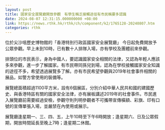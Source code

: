 ```yaml
---
layout: post
title: 國家安全展覽廳開放參觀　有學生稱乏接觸途徑有市民稱要多認識
date: 2024-08-07 12:31:15.000000000 +08:00
link: https://news.rthk.hk/rthk/ch/component/k2/1765128-20240807.htm
categories: rthk
---
```


位於尖沙咀歷史博物館的「香港特別行政區國家安全展覽廳」 今日起免費開放予公眾參觀。早上未到10時，已有數十人排隊入場，亦有學校及團體前來參觀。

排頭位的市民表示，身為中國人，要認識國家安全相關的法律，又認為年輕人應該多來參觀，進一步了解國家。有市民帶同孫兒到場，認為在學校接觸國家安全知識的途徑不多，希望透過展覽多了解。亦有市民希望參觀與2019年社會事件相關的展品，如警方曾使用的裝備等。

展覽總面積超過1100平方米，設有6個展區，分別介紹中華人民共和國的建國歷史、與香港特區有關的國家安全法律，亦有展板講述2019年的社會事件。市民進入展覽廳前需要經過安檢，參觀守則列明參觀者不可攜帶宣傳橫額、彩旗、印有口號的宣傳單張入場，並嚴禁在內使用或展示。

展覽廳逢星期一、三、四、五，上午10時至下午6時開放；逢星期六、日及公眾假期，開放時間延長至晚上7時；逢星期二休館。
